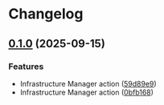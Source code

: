 # Changelog

## [0.1.0](https://github.com/memes/terraform-google-f5-demo-bootstrap-template/compare/v0.0.1...v0.1.0) (2025-09-15)


### Features

* Infrastructure Manager action ([59d89e9](https://github.com/memes/terraform-google-f5-demo-bootstrap-template/commit/59d89e958eec28fc89a920c576ec6e4498c1add5))
* Infrastructure Manager action ([0bfb168](https://github.com/memes/terraform-google-f5-demo-bootstrap-template/commit/0bfb1684997d94159849d9c14398e9fc85182cd1))
